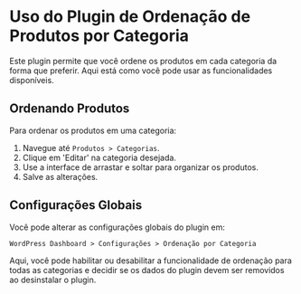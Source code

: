 # Uso do Plugin de Ordenação de Produtos por Categoria

Este plugin permite que você ordene os produtos em cada categoria da forma que preferir. Aqui está como você pode usar as funcionalidades disponíveis.

## Ordenando Produtos

Para ordenar os produtos em uma categoria:

1. Navegue até `Produtos > Categorias`.
2. Clique em 'Editar' na categoria desejada.
3. Use a interface de arrastar e soltar para organizar os produtos.
4. Salve as alterações.

## Configurações Globais

Você pode alterar as configurações globais do plugin em:

`WordPress Dashboard > Configurações > Ordenação por Categoria`

Aqui, você pode habilitar ou desabilitar a funcionalidade de ordenação para todas as categorias e decidir se os dados do plugin devem ser removidos ao desinstalar o plugin.
